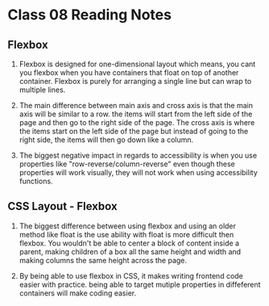 # Class 08 Reading Notes


## Flexbox

1) Flexbox is designed for one-dimensional layout which means, you cant you flexbox when you have containers that float on top of another container. Flexbox is purely for arranging a single line but can wrap to multiple lines.

2) The main difference between main axis and cross axis is that the main axis will be similar to a row. the items will start from the left side of the page and then go to the right side of the page. The cross axis is where the items start on the left side of the page but instead of going to the right side, the items will then go down like a column.

3) The biggest negative impact in regards to accessibility is when you use properties like "row-reverse/column-reverse" even though these properties will work visually, they will not work when using accessibility functions.

## CSS Layout - Flexbox

1) The biggest difference between using flexbox and using an older method like float is the use ability with float is more difficult then flexbox. You wouldn't be able to center a block of content inside a parent, making children of a box all the same height and width and making columns the same height across the page. 

2) By being able to use flexbox in CSS, it makes writing frontend code easier with practice. being able to target mutiple properties in diffeferent containers will make coding easier.
